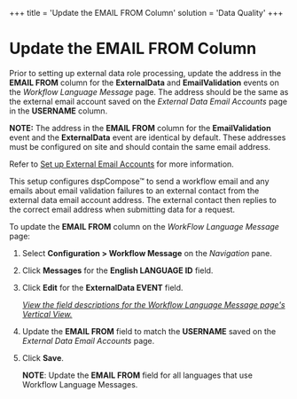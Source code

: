 +++
title = 'Update the EMAIL FROM Column'
solution = 'Data Quality'
+++

# Update the EMAIL FROM Column

Prior to setting up external data role processing, update the address in
the **EMAIL FROM** column for the **ExternalData** and
**EmailValidation** events on the *Workflow Language Message* page. The
address should be the same as the external email account saved on the
*External Data Email Accounts* page in the **USERNAME** column.

**NOTE:** The address in the **EMAIL FROM** column for the
**EmailValidation** event and the **ExternalData** event are identical
by default. These addresses must be configured on site and should
contain the same email address.

Refer to [Set up External Email
Accounts](Set_up_an_External_Data_Email_Account.htm) for more
information.

This setup configures dspCompose™ to send a workflow email and any
emails about email validation failures to an external contact from the
external data email account address. The external contact then replies
to the correct email address when submitting data for a request.

To update the **EMAIL FROM** column on the *WorkFlow Language Message*
page:

1.  Select **Configuration \> Workflow Message** on the *Navigation*
    pane.

2.  Click **Messages** for the **English LANGUAGE ID** field.

3.  Click **Edit** for the **ExternalData EVENT** field.
    
    *[View the field descriptions for the Workflow Language Message
    page's Vertical
    View.](../Page_Desc/Workflow_Language_Message_H.htm)*

4.  Update the **EMAIL FROM** field to match the **USERNAME** saved on
    the *External Data Email Accounts* page.

5.  Click **Save**.
    
    **NOTE**: Update the **EMAIL FROM** field for all languages that use
    Workflow Language Messages.
